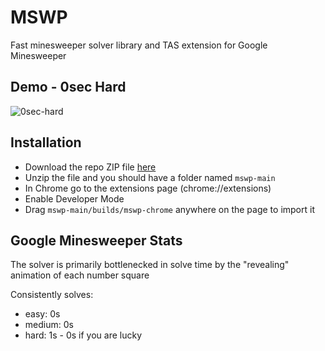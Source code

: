 # MSWP

Fast minesweeper solver library and TAS extension for Google Minesweeper

## Demo - 0sec Hard
![0sec-hard](https://github.com/vlin02/mswp/assets/41597231/0364021d-0682-4d24-976b-cf99bf68dfd0)

## Installation

- Download the repo ZIP file [here](https://github.com/vlin02/mswp/archive/master.zip)
- Unzip the file and you should have a folder named `mswp-main`
- In Chrome go to the extensions page (chrome://extensions)
- Enable Developer Mode
- Drag `mswp-main/builds/mswp-chrome` anywhere on the page to import it

## Google Minesweeper Stats
The solver is primarily bottlenecked in solve time by the "revealing" animation of each number square

Consistently solves:
- easy: 0s
- medium: 0s
- hard: 1s - 0s if you are lucky
